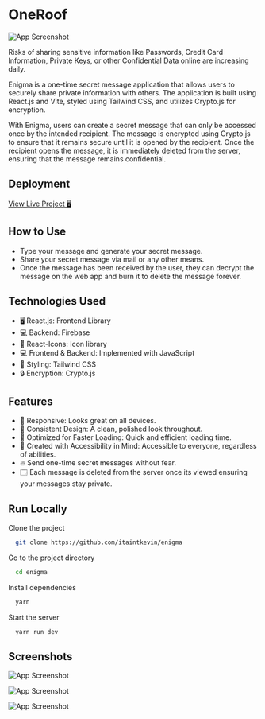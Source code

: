 
# OneRoof
![App Screenshot](https://cdn.discordapp.com/attachments/918024642860548126/1121323101465100389/mobile_1.png)

Risks of sharing sensitive information like Passwords, Credit Card Information, Private Keys, or other Confidential Data online are increasing daily. 

Enigma is a one-time secret message application that allows users to securely share private information with others. The application is built using React.js and Vite, styled using Tailwind CSS, and utilizes Crypto.js for encryption.

With Enigma, users can create a secret message that can only be accessed once by the intended recipient. The message is encrypted using Crypto.js to ensure that it remains secure until it is opened by the recipient. Once the recipient opens the message, it is immediately deleted from the server, ensuring that the message remains confidential.

## Deployment 

[View Live Project 🖥](https://enigma.kevinpaul.xyz)

## How to Use

- Type your message and generate your secret message.
- Share your secret message via mail or any other means.
- Once the message has been received by the user, they can decrypt the message on the web app and burn it to delete the message forever.


## Technologies Used

- 🖥️ React.js: Frontend Library
- 💻 Backend: Firebase 
- 🎯 React-Icons: Icon library
- 💻 Frontend & Backend: Implemented with JavaScript 
- 🎨 Styling: Tailwind CSS
- 🔒 Encryption: Crypto.js


## Features

- 📱 Responsive: Looks great on all devices.
- 🎨 Consistent Design: A clean, polished look throughout.
- 🚀 Optimized for Faster Loading: Quick and efficient loading time.
- 🙏 Created with Accessibility in Mind: Accessible to everyone, regardless of abilities.
- 🔥 Send one-time secret messages without fear.
- 🗔 Each message is deleted from the server once its viewed ensuring your messages stay private.


## Run Locally

Clone the project
```bash
  git clone https://github.com/itaintkevin/enigma
```
Go to the project directory
```bash
  cd enigma
```
Install dependencies
```bash
  yarn
```
Start the server
```bash
  yarn run dev
```


## Screenshots

![App Screenshot](https://cdn.discordapp.com/attachments/918024642860548126/1078350548459335750/mobile_10.png)

![App Screenshot](https://cdn.discordapp.com/attachments/918024642860548126/1078350548195086426/mobile_11.png) 

![App Screenshot](https://cdn.discordapp.com/attachments/918024642860548126/1078350547956015154/mobile_12.png)

